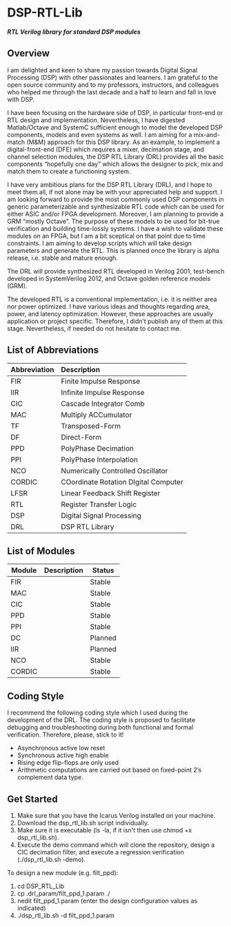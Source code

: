# DSP-RTL-Lib
_**RTL Verilog library for standard DSP modules**_

## Overview
I am delighted and keen to share my passion towards Digital Signal Processing (DSP) with other passionates and learners. I am grateful to the open source community and to my professors, instructors, and colleagues who helped me through the last decade and a half to learn and fall in love with DSP.

I have been focusing on the hardware side of DSP, in particular front-end or RTL design and implementation. Nevertheless, I have digested Matlab/Octave and SystemC sufficient enough to model the developed DSP components, models and even systems as well. I am aiming for a mix-and-match (M&M) approach for this DSP library. As an example, to implement a digital-front-end (DFE) which requires a mixer, decimation stage, and channel selection modules, the DSP RTL Library (DRL) provides all the basic components “hopefully one day” which allows the designer to pick, mix and match them to create a functioning system.

I have very ambitious plans for the DSP RTL Library (DRL), and I hope to meet them all, if not alone may be with your appreciated help and support. I am looking forward to provide the most commonly used DSP components in generic parameterizable and synthesizable RTL code which can be used for either ASIC and/or FPGA development. Moreover, I am planning to provide a GRM “mostly Octave”. The purpose of these models to be used for bit-true verification and building time-lossly systems. I have a wish to validate these modules on an FPGA, but I am a bit sceptical on that point due to time constraints. I am aiming to develop scripts which will take design parameters and generate the RTL. This is planned once the library is alpha release, i.e. stable and mature enough.

The DRL will provide synthesized RTL developed in Verilog 2001, test-bench developed in SystemVerilog 2012, and Octave golden reference models (GRM).

The developed RTL is a conventional implementation, i.e. it is neither area nor power optimized. I have various ideas and thoughts regarding area, power, and latency optimization. However, these approaches are usually application or project specific. Therefore, I didn’t publish any of them at this stage. Nevertheless, if needed do not hesitate to contact me.

## List of Abbreviations
Abbreviation | Description
-------------|:------------
FIR |Finite Impulse Response
IIR |Infinite Impulse Response
CIC | Cascade Integrator Comb
MAC | Multiply ACCumulator
TF | Transposed-Form
DF | Direct-Form
PPD | PolyPhase Decimation
PPI | PolyPhase Interpolation
NCO | Numerically Controlled Oscillator
CORDIC | COordinate Rotation DIgital Computer
LFSR | Linear Feedback Shift Register
RTL | Register Transfer Logic
DSP | Digital Signal Processing
DRL | DSP RTL Library

## List of Modules

Module | Description | Status
-------|-------------|-------
FIR | | Stable
MAC | | Stable
CIC | | Stable
PPD | | Stable
PPI | | Stable
DC | | Planned
IIR | | Planned
NCO | | Stable
CORDIC | | Stable

## Coding Style
I recommend the following coding style which I used during the development of the DRL. The coding style is proposed to facilitate debugging and troubleshooting during both functional and formal verification. Therefore, please, stick to it!

* Asynchronous active low reset
* Synchronous active high enable
* Rising edge flip-flops are only used
* Arithmetic computations are carried out based on fixed-point 2’s complement data type.

## Get Started
1. Make sure that you have the Icarus Verilog installed on your machine.
2. Download the dsp_rtl_lib.sh script individually.
3. Make sure it is executable (ls -la, if it isn't then use chmod +x dsp_rtl_lib.sh).
4. Execute the demo command which will clone the repository, design a CIC decimation filter, and execute a regression verification (./dsp_rtl_lib.sh -demo).

To design a new module (e.g. filt_ppd):
1. cd DSP_RTL_Lib
2. cp .drl_param/filt_ppd_1.param ./
3. nedit filt_ppd_1.param (enter the design configuration values as indicated)
4. ./dsp_rtl_lib.sh -d filt_ppd_1.param

